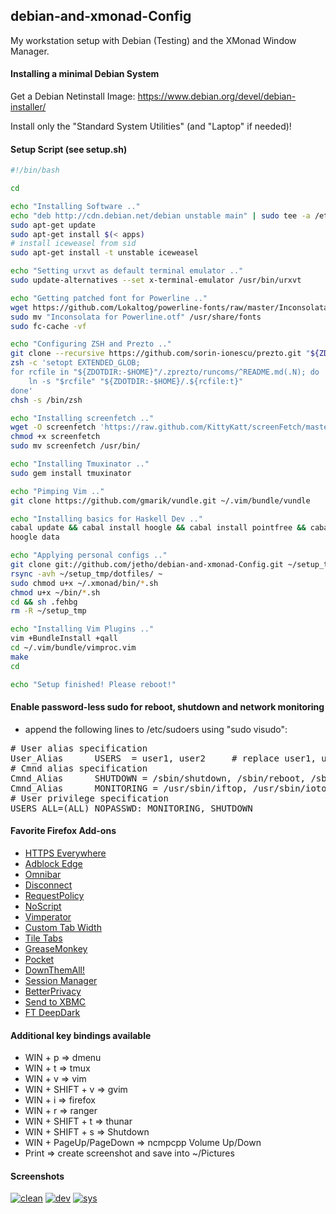 ## debian-and-xmonad-Config

My workstation setup with Debian (Testing) and the XMonad Window Manager. 

#### Installing a minimal Debian System
Get a Debian Netinstall Image: https://www.debian.org/devel/debian-installer/

Install only the "Standard System Utilities" (and "Laptop" if needed)!

#### Setup Script (see setup.sh)
```bash
#!/bin/bash

cd

echo "Installing Software .."
echo "deb http://cdn.debian.net/debian unstable main" | sudo tee -a /etc/apt/sources.list
sudo apt-get update
sudo apt-get install $(< apps)
# install iceweasel from sid
sudo apt-get install -t unstable iceweasel

echo "Setting urxvt as default terminal emulator .."
sudo update-alternatives --set x-terminal-emulator /usr/bin/urxvt

echo "Getting patched font for Powerline .."
wget https://github.com/Lokaltog/powerline-fonts/raw/master/Inconsolata/Inconsolata%20for%20Powerline.otf
sudo mv "Inconsolata for Powerline.otf" /usr/share/fonts
sudo fc-cache -vf

echo "Configuring ZSH and Prezto .."
git clone --recursive https://github.com/sorin-ionescu/prezto.git "${ZDOTDIR:-$HOME}/.zprezto"
zsh -c 'setopt EXTENDED_GLOB; 
for rcfile in "${ZDOTDIR:-$HOME}"/.zprezto/runcoms/^README.md(.N); do 
    ln -s "$rcfile" "${ZDOTDIR:-$HOME}/.${rcfile:t}"
done'
chsh -s /bin/zsh

echo "Installing screenfetch .."
wget -O screenfetch 'https://raw.github.com/KittyKatt/screenFetch/master/screenfetch-dev'
chmod +x screenfetch
sudo mv screenfetch /usr/bin/

echo "Installing Tmuxinator .."
sudo gem install tmuxinator

echo "Pimping Vim .."
git clone https://github.com/gmarik/vundle.git ~/.vim/bundle/vundle

echo "Installing basics for Haskell Dev .."
cabal update && cabal install hoogle && cabal install pointfree && cabal install hlint && cabal install hdevtools && cabal install lushtags && cabal install ghc-mod
hoogle data

echo "Applying personal configs .."
git clone git://github.com/jetho/debian-and-xmonad-Config.git ~/setup_tmp
rsync -avh ~/setup_tmp/dotfiles/ ~
sudo chmod u+x ~/.xmonad/bin/*.sh
chmod u+x ~/bin/*.sh
cd && sh .fehbg 
rm -R ~/setup_tmp

echo "Installing Vim Plugins .."
vim +BundleInstall +qall
cd ~/.vim/bundle/vimproc.vim
make
cd

echo "Setup finished! Please reboot!"
 ```

#### Enable password-less sudo for reboot, shutdown and network monitoring
- append the following lines to /etc/sudoers using "sudo visudo":
<pre>
# User alias specification
User_Alias      USERS  = user1, user2     # replace user1, user2 etc. with real user names
# Cmnd alias specification
Cmnd_Alias      SHUTDOWN = /sbin/shutdown, /sbin/reboot, /sbin/halt
Cmnd_Alias      MONITORING = /usr/sbin/iftop, /usr/sbin/iotop, /usr/sbin/nethogs
# User privilege specification
USERS ALL=(ALL) NOPASSWD: MONITORING, SHUTDOWN
</pre>


#### Favorite Firefox Add-ons
- [HTTPS Everywhere](https://www.eff.org/https-everywhere)
- [Adblock Edge](https://addons.mozilla.org/en-us/firefox/addon/adblock-edge/)
- [Omnibar](https://addons.mozilla.org/en-us/firefox/addon/omnibar/)
- [Disconnect](https://disconnect.me/)
- [RequestPolicy](https://addons.mozilla.org/en-us/firefox/addon/requestpolicy/)
- [NoScript](https://addons.mozilla.org/en-us/firefox/addon/noscript/)
- [Vimperator](https://addons.mozilla.org/en-us/firefox/addon/vimperator/)
- [Custom Tab Width](https://addons.mozilla.org/en-us/firefox/addon/custom-tab-width/)
- [Tile Tabs](https://addons.mozilla.org/en-us/firefox/addon/tile-tabs/)
- [GreaseMonkey](https://addons.mozilla.org/en-us/firefox/addon/greasemonkey/)
- [Pocket](https://addons.mozilla.org/en-us/firefox/addon/read-it-later/)
- [DownThemAll!](https://addons.mozilla.org/en-us/firefox/addon/downthemall/)
- [Session Manager](https://addons.mozilla.org/en-us/firefox/addon/session-manager/)
- [BetterPrivacy](https://addons.mozilla.org/en-us/firefox/addon/betterprivacy/)
- [Send to XBMC](https://addons.mozilla.org/en-US/firefox/addon/send-to-xbmc/)
- [FT DeepDark](https://addons.mozilla.org/de/firefox/addon/ft-deepdark/)

#### Additional key bindings available
- WIN + p => dmenu
- WIN + t => tmux
- WIN + v => vim
- WIN + SHIFT + v => gvim
- WIN + i => firefox
- WIN + r => ranger
- WIN + SHIFT + t => thunar
- WIN + SHIFT + s => Shutdown
- WIN + PageUp/PageDown => ncmpcpp Volume Up/Down
- Print => create screenshot and save into ~/Pictures

#### Screenshots

[![clean](https://raw.github.com/jetho/debian-and-xmonad-Config/master/screenshots/clean_th.png)](https://raw.github.com/jetho/debian-and-xmonad-Config/master/screenshots/clean.png)
[![dev](https://raw.github.com/jetho/debian-and-xmonad-Config/master/screenshots/dev_th.png)](https://raw.github.com/jetho/debian-and-xmonad-Config/master/screenshots/dev.png)
[![sys](https://raw.github.com/jetho/debian-and-xmonad-Config/master/screenshots/sys_th.png)](https://raw.github.com/jetho/debian-and-xmonad-Config/master/screenshots/sys.png)
